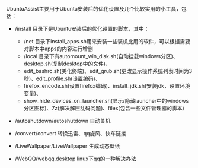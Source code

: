 UbuntuAssist主要用于Ubuntu安装后的优化设置及几个比较实用的小工具，包括：

* /install 目录下是Ubuntu安装后的优化设置的脚本，其中：
  * /net 目录下install_apps.sh用来安装一些装机比用的软件，可以根据需要对脚本中apps的内容进行增删
  * /local 目录下有automount_win_disk.sh(自动挂载windows分区)、desktop.sh(复制desktop中的文件)、
  * edit_bashrc.sh(美化终端)、edit_grub.sh(更改显示操作系统列表时间为3秒)、edit_profile.sh(设置编码)、
  * firefox_encode.sh(设置firefox编码)、install_jdk.sh(安装jdk，设置环境变量)、
  * show_hide_devices_on_launcher.sh(显示/隐藏launcher中的windows分区图标)、7z(解决解压乱码问题)、files(包含一些文件管理器的脚本)

* /autoshutdown/autoshutdown  自动关机

* /convert/convert 转换迅雷、qq旋风、快车链接

* /LiveWallpaper/LiveWallpaper 生成动态壁纸

* /WebQQ/webqq.desktop  linux下qq的一种解决办法
